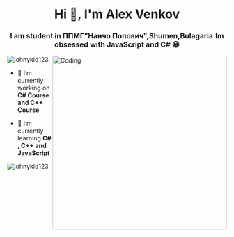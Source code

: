 <h1 align="center">Hi 👋, I'm Alex Venkov</h1>
<h3 align="center">I am student in ППМГ"Нанчо Попович",Shumen,Bulagaria.Im obsessed with JavaScript and C# 😁</h3>
<img align="right" alt="Coding" width="400" src="https://undo.io/media/uploads/files/Frustrated_programmer.gif">
<p align="left"> <img src="https://komarev.com/ghpvc/?username=johnykid123&label=Profile%20views&color=2acadf&style=plastic" alt="johnykid123" /> </p>

- 🔭 I’m currently working on **C# Course and C++ Course**

- 🌱 I’m currently learning **C# , C++ and JavaScript**



<p><img align="center" src="https://github-readme-streak-stats.herokuapp.com/?user=johnykid123&" alt="johnykid123" /></p>
